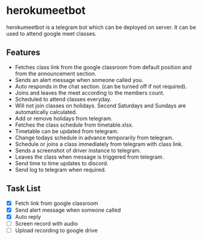 # herokumeetbot
herokumeetbot is a telegram bot which can be deployed on server.  It can be used to attend google meet classes.


## Features

- Fetches class link from the google classroom from default position and from the announcement section.
- Sends an alert message when someone called you.
- Auto responds in the chat section. (can be turned off if not required).
- Joins and leaves the meet according to the members count.
- Scheduled to attend classes everyday. 
- Will not join classes on holidays. Second Saturdays and Sundays are automatically calculated.
- Add or remove holidays from telegram.
- Fetches the class schedule from timetable.xlsx.
- Timetable can be updated from telegram.
- Change todays schedule in advance temporarily from telegram.
- Schedule or joins a class immediately from telegram with class link.
- Sends a screenshot of driver instance to telegram.
- Leaves the class when message is triggered from telegram.
- Send time to time updates to discord.
- Send log to telegram when required.


## Task List

- [x] Fetch link from google classroom
- [x] Send alert message when someone called
- [x] Auto reply
- [ ] Screen record with audio
- [ ] Upload recording to google drive
